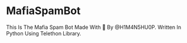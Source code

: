 # MafiaSpamBot
This Is The Mafia Spam Bot Made With 💞 By @H1M4N5HU0P.  Written In Python Using Telethon Library.
